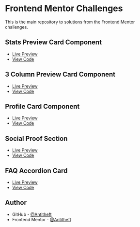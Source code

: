 # Frontend Mentor Challenges

This is the main repository to solutions from the Frontend Mentor challenges.
<!-- 
## Table of contents

- [Stats Preview Card Component](#stats-preview-card-component)
- [Author](#author) -->

## Stats Preview Card Component

- [Live Preview](https://antitheft.github.io/frontend-mentor/stats-preview-card-component/index.html)
- [View Code](https://github.com/Antitheft/frontend-mentor/tree/main/stats-preview-card-component)

## 3 Column Preview Card Component

- [Live Preview](https://antitheft.github.io/frontend-mentor/3-column-preview-card-component/index.html)
- [View Code](https://github.com/Antitheft/frontend-mentor/tree/main/3-column-preview-card-component)

## Profile Card Component

- [Live Preview](https://antitheft.github.io/frontend-mentor/profile-card-component/index.html)
- [View Code](https://github.com/Antitheft/frontend-mentor/tree/main/profile-card-component)

## Social Proof Section

- [Live Preview](https://anthonyrodriguez.dev/frontend-mentor/social-proof-section/index.html)
- [View Code](https://github.com/Antitheft/frontend-mentor/tree/main/social-proof-section)

## FAQ Accordion Card

- [Live Preview](https://anthonyrodriguez.dev/frontend-mentor/faq-accordion-card/index.html)
- [View Code](https://github.com/Antitheft/frontend-mentor/tree/main/faq-accordion-card)

## Author
- GitHub - [@Antitheft](https://github.com/Antitheft)
- Frontend Mentor - [@Antitheft](https://www.frontendmentor.io/profile/antitheft)
